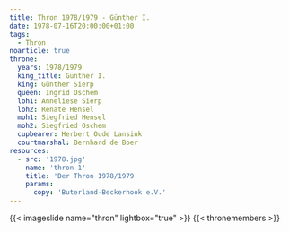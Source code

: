 ```yaml
---
title: Thron 1978/1979 - Günther I.
date: 1978-07-16T20:00:00+01:00
tags:
  - Thron
noarticle: true
throne:
  years: 1978/1979
  king_title: Günther I.
  king: Günther Sierp
  queen: Ingrid Oschem
  loh1: Anneliese Sierp
  loh2: Renate Hensel
  moh1: Siegfried Hensel
  moh2: Siegfried Oschem
  cupbearer: Herbert Oude Lansink
  courtmarshal: Bernhard de Boer
resources:
  - src: '1978.jpg'
    name: 'thron-1'
    title: 'Der Thron 1978/1979'
    params:
      copy: 'Buterland-Beckerhook e.V.'
---
```

{{< imageslide name="thron" lightbox="true" >}}
{{< thronemembers >}}
